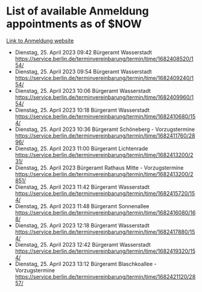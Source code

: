 # List of available Anmeldung appointments as of $NOW
[Link to Anmeldung website](https://service.berlin.de/terminvereinbarung/termin/tag.php?termin=1&anliegen[]=120686&dienstleisterlist=122210,122217,327316,122219,327312,122227,327314,122231,327346,122243,327348,122254,122252,329742,122260,329745,122262,329748,122271,327278,122273,327274,122277,327276,330436,122280,327294,122282,327290,122284,327292,122291,327270,122285,327266,122286,327264,122296,327268,150230,329760,122297,327286,122294,327284,122312,329763,122314,329775,122304,327330,122311,327334,122309,327332,317869,122281,327352,122279,329772,122283,122276,327324,122274,327326,122267,329766,122246,327318,122251,327320,122257,327322,122208,327298,122226,327300&herkunft=http%3A%2F%2Fservice.berlin.de%2Fdienstleistung%2F120686%2F)
- Dienstag, 25. April 2023 09:42 Bürgeramt Wasserstadt https://service.berlin.de/terminvereinbarung/termin/time/1682408520/154/
- Dienstag, 25. April 2023 09:54 Bürgeramt Wasserstadt https://service.berlin.de/terminvereinbarung/termin/time/1682409240/154/
- Dienstag, 25. April 2023 10:06 Bürgeramt Wasserstadt https://service.berlin.de/terminvereinbarung/termin/time/1682409960/154/
- Dienstag, 25. April 2023 10:18 Bürgeramt Wasserstadt https://service.berlin.de/terminvereinbarung/termin/time/1682410680/154/
- Dienstag, 25. April 2023 10:36 Bürgeramt Schöneberg - Vorzugstermine https://service.berlin.de/terminvereinbarung/termin/time/1682411760/2896/
- Dienstag, 25. April 2023 11:00 Bürgeramt Lichtenrade https://service.berlin.de/terminvereinbarung/termin/time/1682413200/231/
- Dienstag, 25. April 2023  Bürgeramt Rathaus Mitte - Vorzugstermine https://service.berlin.de/terminvereinbarung/termin/time/1682413200/2851/
- Dienstag, 25. April 2023 11:42 Bürgeramt Wasserstadt https://service.berlin.de/terminvereinbarung/termin/time/1682415720/154/
- Dienstag, 25. April 2023 11:48 Bürgeramt Sonnenallee https://service.berlin.de/terminvereinbarung/termin/time/1682416080/168/
- Dienstag, 25. April 2023 12:18 Bürgeramt Wasserstadt https://service.berlin.de/terminvereinbarung/termin/time/1682417880/154/
- Dienstag, 25. April 2023 12:42 Bürgeramt Wasserstadt https://service.berlin.de/terminvereinbarung/termin/time/1682419320/154/
- Dienstag, 25. April 2023 13:12 Bürgeramt Blaschkoallee - Vorzugstermine https://service.berlin.de/terminvereinbarung/termin/time/1682421120/2857/
